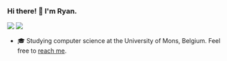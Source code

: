 ### Hi there! 👋 I'm Ryan.

<a href="https://summerofcode.be/editions/2019">
        <img src="https://img.shields.io/badge/osoc-19-44DBA4.svg?logo=data%3Aimage%2Fpng%3Bbase64%2CiVBORw0KGgoAAAANSUhEUgAAACAAAAAYCAYAAACbU%2F80AAAAAXNSR0IArs4c6QAAAARnQU1BAACxjwv8YQUAAAAJcEhZcwAABYcAAAWHAcnh0QQAAARLSURBVEhLtZZ9aJVVHMfPc7e5q5Ebvb9sSeQGGkSklLqykEWZFVmBmBqxkNLVH8uWFWUQBUX1XxG9Um2FrFBB2DK2qD%2B2pb1YGkm5KGtlZlRb6V1z29Pn8%2BzeHHZdW%2BoXPjvnebnn%2FM739zvnWRSOkap3Np5CcxUsggshDTthPTTCt60VSwePSQBMfjrNI7AYJnpvhIZgA9QRwHep5NZR1OVdDU5YB0vg0MnVIHTCb14cVQdYuc18eA7KoR%2Fas9e%2FwwLYOhQNvfLu1Jtj%2BuGIHZhYPHvEIuIi%2FpwHpkB9DvVDcdyE3ZviEK%2BCV3OTqyNyYFJ69pk0Ftmz%2B%2Fs6MzhwHP2H4S5wkrX8Xd5auXQf%2FUS8U0YzA3zenwQw0FJSQDMFHEyb7PfCe7AOOgrn92RoEzGxv3OQF8EB74aGOdtWFoYouo%2F%2BGvCdNriV7q7WiiWhuquhMMSRAfqO2pHKTn4JOJiVWwUOOh1WwmtQy3sTaHM6EXx2LpwABl7G5Ob8S0gKDM2EO1jsdFY%2Bhclv4tqdkdP71sDZYFRzIV9NnAH3wA0DzccnN9BUqIZCcFv9Cn3kWVstuq1gvwRWQBO49Z4E3VU%2FQZMT1oAO6MThdDLUhih1TtZ%2BA7DK1S54hhrY44V7m8aUfAIGZ13o1PngOOp7WBPHcbsBeFqNRTo1jWUZQHFyZ1h%2FQc9wd1gE8SlNLn3fgHtfR0zNO1DHbni9rXJZvwGcBWOR%2FpeCq3K15lt55M6clJ6TFHROrO5DmlVwPVwLC%2BEaWE4k69oqlu2nHyKKy%2FNZS%2F9LP8Pt7Ib1pKGC%2FktwMTix%2BXwBWuBH2B2FqH9fXwddttOCKgIKFvFJMEB4e0uaO3QkKbpWO2OQuTVYvTTvHnsWnzoNHoSN8DLcicUWYCImN2W3gCfi08Q8t%2BfKqsQxA1gL3V6MIu3eBF95kenr9NrfPQ4HvJeV23MePASrOSUdX5lmt%2FjVcCPUM3NSkL7gtlkNDp7Ycoj%2BgEYePIr9ubwHqr4XnqDrDnJlWyDniPWyIorCIncNv9UN60e5clPh7ggpBiUn4U2ohTdgB%2FwCWv42aG19UfYkZMBSSKfTs7w0kM3YbcVfBw%2FA195Hk8Gim8yMXbRvgaerYzex1B9oD34LMi2loSjEWmg%2BjU5r98IegvzHZia%2Fn%2BZS2AZtBGCQiXjm59eAdVR3%2FezW7J6X8nR03ErQxe0lze1%2F0h4MYKxiEqvfw0ttiaMwK5PpTFLHMyfVjafAqvcwqiHIz2jzKlck45EHS07TSPAFxRMuyl6GU%2BEy8LOsrIncdyGvRjt%2B86qosNwDRAcM3u01IxVFJdz3bPAIvgJcvWlzW244MNDt4ZVX%2FycFrs7qvw38R%2FNw2gyLsX%2BkY%2F%2FSuB0oKCgbiqLIneK2ctUjvwvKc%2F9juJfJ%2FSqOqnEHMDDYHYoKynvx7gMut4N72mBMyRfwPDwGH2F9vnNlhEL4G1bwU%2F%2B%2BQ5NrAAAAAElFTkSuQmCC"></a>
<a href="https://summerofcode.be/editions/2020">
        <img src="https://img.shields.io/badge/osoc-20-F14A3B.svg?logo=data%3Aimage%2Fpng%3Bbase64%2CiVBORw0KGgoAAAANSUhEUgAAACAAAAAYCAYAAACbU%2F80AAAAAXNSR0IArs4c6QAAAARnQU1BAACxjwv8YQUAAAAJcEhZcwAABYcAAAWHAcnh0QQAAARLSURBVEhLtZZ9aJVVHMfPc7e5q5Ebvb9sSeQGGkSklLqykEWZFVmBmBqxkNLVH8uWFWUQBUX1XxG9Um2FrFBB2DK2qD%2B2pb1YGkm5KGtlZlRb6V1z29Pn8%2BzeHHZdW%2BoXPjvnebnn%2FM739zvnWRSOkap3Np5CcxUsggshDTthPTTCt60VSwePSQBMfjrNI7AYJnpvhIZgA9QRwHep5NZR1OVdDU5YB0vg0MnVIHTCb14cVQdYuc18eA7KoR%2Fas9e%2FwwLYOhQNvfLu1Jtj%2BuGIHZhYPHvEIuIi%2FpwHpkB9DvVDcdyE3ZviEK%2BCV3OTqyNyYFJ69pk0Ftmz%2B%2Fs6MzhwHP2H4S5wkrX8Xd5auXQf%2FUS8U0YzA3zenwQw0FJSQDMFHEyb7PfCe7AOOgrn92RoEzGxv3OQF8EB74aGOdtWFoYouo%2F%2BGvCdNriV7q7WiiWhuquhMMSRAfqO2pHKTn4JOJiVWwUOOh1WwmtQy3sTaHM6EXx2LpwABl7G5Ob8S0gKDM2EO1jsdFY%2Bhclv4tqdkdP71sDZYFRzIV9NnAH3wA0DzccnN9BUqIZCcFv9Cn3kWVstuq1gvwRWQBO49Z4E3VU%2FQZMT1oAO6MThdDLUhih1TtZ%2BA7DK1S54hhrY44V7m8aUfAIGZ13o1PngOOp7WBPHcbsBeFqNRTo1jWUZQHFyZ1h%2FQc9wd1gE8SlNLn3fgHtfR0zNO1DHbni9rXJZvwGcBWOR%2FpeCq3K15lt55M6clJ6TFHROrO5DmlVwPVwLC%2BEaWE4k69oqlu2nHyKKy%2FNZS%2F9LP8Pt7Ib1pKGC%2FktwMTix%2BXwBWuBH2B2FqH9fXwddttOCKgIKFvFJMEB4e0uaO3QkKbpWO2OQuTVYvTTvHnsWnzoNHoSN8DLcicUWYCImN2W3gCfi08Q8t%2BfKqsQxA1gL3V6MIu3eBF95kenr9NrfPQ4HvJeV23MePASrOSUdX5lmt%2FjVcCPUM3NSkL7gtlkNDp7Ycoj%2BgEYePIr9ubwHqr4XnqDrDnJlWyDniPWyIorCIncNv9UN60e5clPh7ggpBiUn4U2ohTdgB%2FwCWv42aG19UfYkZMBSSKfTs7w0kM3YbcVfBw%2FA195Hk8Gim8yMXbRvgaerYzex1B9oD34LMi2loSjEWmg%2BjU5r98IegvzHZia%2Fn%2BZS2AZtBGCQiXjm59eAdVR3%2FezW7J6X8nR03ErQxe0lze1%2F0h4MYKxiEqvfw0ttiaMwK5PpTFLHMyfVjafAqvcwqiHIz2jzKlck45EHS07TSPAFxRMuyl6GU%2BEy8LOsrIncdyGvRjt%2B86qosNwDRAcM3u01IxVFJdz3bPAIvgJcvWlzW244MNDt4ZVX%2FycFrs7qvw38R%2FNw2gyLsX%2BkY%2F%2FSuB0oKCgbiqLIneK2ctUjvwvKc%2F9juJfJ%2FSqOqnEHMDDYHYoKynvx7gMut4N72mBMyRfwPDwGH2F9vnNlhEL4G1bwU%2F%2B%2BQ5NrAAAAAElFTkSuQmCC"></a>


- 🎓 Studying computer science at the University of Mons, Belgium. Feel free to <a href="mailto:ryan.byloos99@gmail.com">reach me</a>.
